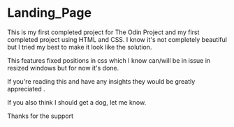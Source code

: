 # Landing_Page

This is my first completed project for The Odin Project and my first completed project using HTML and CSS. I know it's not completely beautiful but I tried my best to make it look like the solution. 

This features fixed positions in css which I know can/will be in issue in resized windows but for now it's done. 

If you're reading this and have any insights they would be greatly appreciated . 

If you also think I should get a dog, let me know. 

Thanks for the support